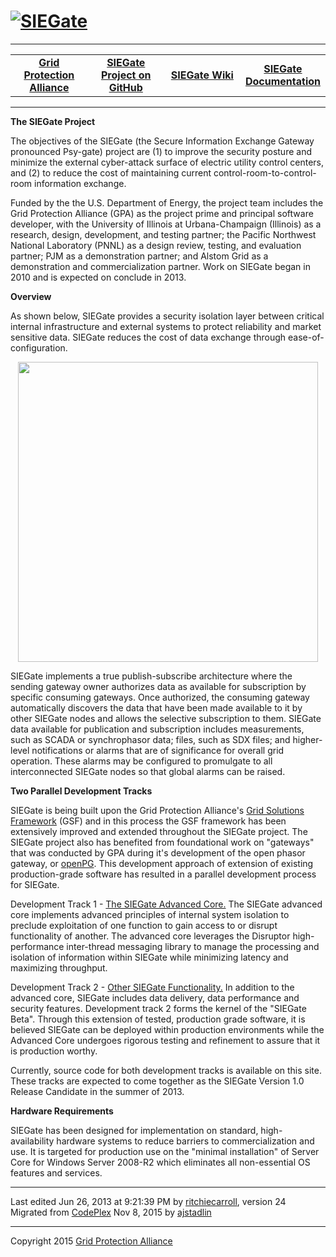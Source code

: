 <html lang="en">
<head>
</head>
<body>
<!--HtmlToGmd.Body-->
<div id="NavigationMenu">
<h1><a href="https://github.com/ajstadlin/SIEGate/blob/master/Source/Documentation/wiki/SIEGate.md">
<img src="https://github.com/ajstadlin/SIEGate/blob/master/Source/Documentation/wiki/SIEGate_Logo.png" alt="SIEGate" /></a></h1>
<hr />
<table style="width: 100%; border-collapse: collapse; border: 0px solid gray;">
<tr>
<td style="width: 25%; text-align:center;"><b><a href="http://www.gridprotectionalliance.com">Grid Protection Alliance</a></b></td>
<td style="width: 25%; text-align:center;"><b><a href="https://github.com/ajstadlin/SIEGate">SIEGate Project on GitHub</a></b></td>
<td style="width: 25%; text-align:center;"><b><a href="https://github.com/ajstadlin/SIEGate/blob/master/Source/Documentation/wiki/SIEGate.md">SIEGate Wiki</a></b></td>
<td style="width: 25%; text-align:center;"><b><a href="https://github.com/ajstadlin/SIEGate/blob/master/Source/Documentation/wiki/SIEGate_Documentation.md">SIEGate Documentation</a></b></td>
</tr>
</table>
</div>
<hr />
<!--/HtmlToGmd.Body-->

<div class="WikiContent">

                
<div class="wikidoc">
<p><strong>The SIEGate Project</strong></p>
<p>The objectives of the SIEGate (the Secure Information Exchange Gateway pronounced Psy-gate) project are (1) to improve the security posture and minimize the external cyber-attack surface of electric utility control centers, and (2) to reduce the cost of
 maintaining current control-room-to-control-room information exchange.</p>
<p>Funded by the the U.S. Department of Energy, the project team includes the Grid Protection Alliance (GPA) as the project prime and principal software developer, with the University of Illinois at Urbana-Champaign (Illinois) as a research, design, development,
 and testing partner; the Pacific Northwest National Laboratory (PNNL) as a design review, testing, and evaluation partner; PJM as a demonstration partner; and Alstom Grid as a demonstration and commercialization partner. Work on SIEGate began in 2010 and is
 expected on conclude in 2013.</p>
<p><strong>Overview</strong></p>
<p>As shown below, SIEGate provides a security isolation layer between critical internal infrastructure and external systems to protect reliability and market sensitive data. SIEGate reduces the cost of data exchange through ease-of-configuration.</p>
<p style="text-align:center"><img src="https://github.com/ajstadlin/SIEGate/blob/master/Source/Documentation/wiki/files/SIEGate_Implementation_Diagram.png" alt="" width="480" style="vertical-align:middle"></p>
<p>SIEGate implements a true publish-subscribe architecture where the sending gateway owner authorizes data as available for subscription by specific consuming gateways. Once authorized, the consuming gateway automatically discovers the data that have been
 made available to it by other SIEGate nodes and allows the selective subscription to them. SIEGate data available for publication and subscription includes measurements, such as SCADA or synchrophasor data; files, such as SDX files; and higher-level notifications
 or alarms that are of significance for overall grid operation. These alarms may be configured to promulgate to all interconnected SIEGate nodes so that global alarms can be raised.</p>
<p><strong>Two Parallel Development Tracks</strong></p>
<p>SIEGate is being built upon the Grid Protection Alliance's <a title="GSF" href="https://github.com/GridProtectionAlliance/gsf" target="_blank">
Grid Solutions Framework</a> (GSF) and in this process the GSF framework has been extensively improved and extended throughout the SIEGate project. The SIEGate project also has benefited from foundational work on &quot;gateways&quot; that was conducted by GPA
 during it's development of the open phasor gateway, or <a title="openPG" href="https://openpg.codeplex.com/" target="_blank">
openPG</a>. This development approach of extension of existing production-grade software has resulted in a parallel development process for SIEGate.</p>
<p>Development Track 1 - <span style="text-decoration:underline">The SIEGate Advanced Core.</span> The SIEGate advanced core implements advanced principles of internal system isolation to preclude exploitation of one function to gain access to or disrupt functionality
 of another. The advanced core leverages the Disruptor high-performance inter-thread messaging library to manage the processing and isolation of information within SIEGate while minimizing latency and maximizing throughput.</p>
<p>Development Track 2 - <span style="text-decoration:underline">Other SIEGate Functionality.</span> In addition to the advanced core, SIEGate includes data delivery, data performance and security features. Development track 2 forms the kernel of the &quot;SIEGate
 Beta&quot;. Through this extension of tested, production grade software, it is believed SIEGate can be deployed within production environments while the Advanced Core undergoes rigorous testing and refinement to assure that it is production worthy.</p>
<p>Currently, source code for both development tracks is available on this site. These tracks are expected to come together as the SIEGate Version 1.0 Release Candidate in the summer of 2013.</p>
<p><strong>Hardware Requirements</strong></p>
<p>SIEGate has been designed for implementation on standard, high-availability hardware systems to reduce barriers to commercialization and use. It is targeted for production use on the &quot;minimal installation&quot; of Server Core for Windows Server 2008-R2
 which eliminates all non-essential OS features and services.</p>
</div>
<div></div>

            
</div>

<hr />
<div class="footer">
Last edited Jun 26, 2013 at 9:21:39 PM by <a id="wikiEditByLink" href="https://github.com/ritchiecarroll">ritchiecarroll</a>, version 24<br />
<!--HtmlToGmd.Migration-->Migrated from <a href="https://siegate.codeplex.com/">CodePlex</a> Nov 8, 2015 by <a href="https://github.com/ajstadlin">ajstadlin</a><!--/HtmlToGmd.Migration-->
</div>

<!--HtmlToGmd.Foot-->
<div id="copyright">
<hr />
Copyright 2015 <a href="http://www.gridprotectionalliance.org">Grid Protection Alliance</a>
</div>
<!--/HtmlToGmd.Foot-->
</body>
</html>